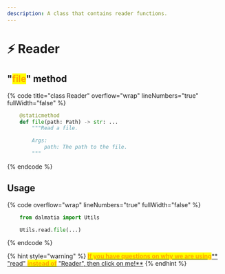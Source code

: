 ```yaml
---
description: A class that contains reader functions.
---
```


# ⚡ Reader

## "<mark style="color:orange;">file</mark>" method

{% code title="class Reader" overflow="wrap" lineNumbers="true" fullWidth="false" %}
```python
    @staticmethod
    def file(path: Path) -> str: ...
        """Read a file.

        Args:
            path: The path to the file.
        """
```
{% endcode %}

## Usage

{% code overflow="wrap" lineNumbers="true" fullWidth="false" %}
```python
    from dalmatia import Utils

    Utils.read.file(...)
```
{% endcode %}

{% hint style="warning" %}
[<mark style="color:orange;">**If you have questions on why we are using**</mark>** **<mark style="color:red;">**"read"**</mark>** **<mark style="color:orange;">**instead of**</mark>** **<mark style="color:red;">**"Reader"**</mark><mark style="color:orange;">**, then click on me!**</mark>](../quick-start.md)
{% endhint %}

